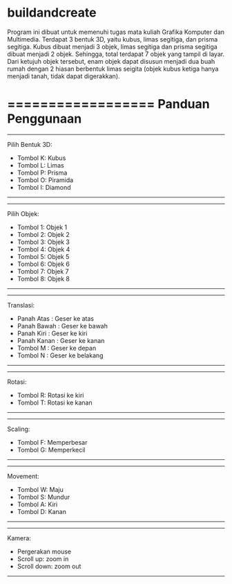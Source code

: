 # buildandcreate
Program ini dibuat untuk memenuhi tugas mata kuliah Grafika Komputer dan Multimedia. 
Terdapat 3 bentuk 3D, yaitu kubus, limas segitiga, dan prisma segitiga.
Kubus dibuat menjadi 3 objek, limas segitiga dan prisma segitiga dibuat menjadi 2 objek. Sehingga, total terdapat 7 objek yang tampil di layar.
Dari ketujuh objek tersebut, enam objek dapat disusun menjadi dua buah rumah dengan 2 hiasan berbentuk limas seigita (objek kubus ketiga hanya menjadi tanah, tidak dapat digerakkan).

==================
Panduan Penggunaan
==================

--------------------
Pilih Bentuk 3D:
- Tombol K: Kubus
- Tombol L: Limas
- Tombol P: Prisma
- Tombol O: Piramida
- Tombol I: Diamond
--------------------

-------------------
Pilih Objek:
- Tombol 1: Objek 1
- Tombol 2: Objek 2
- Tombol 3: Objek 3
- Tombol 4: Objek 4
- Tombol 5: Objek 5
- Tombol 6: Objek 6
- Tombol 7: Objek 7
- Tombol 8: Objek 8
-------------------

-----------------------------------
Translasi:
- Panah Atas	: Geser ke atas
- Panah Bawah	: Geser ke bawah
- Panah Kiri	: Geser ke kiri
- Panah Kanan	: Geser ke kanan
- Tombol M	: Geser ke depan
- Tombol N	: Geser ke belakang
-----------------------------------

---------------------------
Rotasi:
- Tombol R: Rotasi ke kiri
- Tombol T: Rotasi ke kanan
---------------------------

-----------------------
Scaling:
- Tombol F: Memperbesar
- Tombol G: Memperkecil
-----------------------

-----------------------
Movement:
- Tombol W: Maju
- Tombol S: Mundur
- Tombol A: Kiri
- Tombol D: Kanan
-----------------------

-----------------------
Kamera:
- Pergerakan mouse
- Scroll up: zoom in
- Scroll down: zoom out
-----------------------
